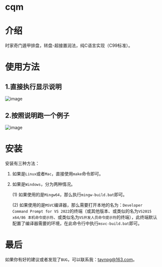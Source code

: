 # cqm

# 介绍
时家奇门遁甲排盘，转盘-超接置润法，纯C语言实现（C99标准）。

# 使用方法

## 1.直接执行显示说明

![image](https://gitee.com/taynpg/cqm/raw/master/images/startA.png)

## 2.按照说明跑一个例子

![image](https://gitee.com/taynpg/cqm/raw/master/images/startB.png)

# 安装

安装有三种方法：

1. 如果是`Linux`或者`Mac`，直接使用`make`命令即可。

2. 如果是`Windows`，分为两种情况。

   (1) 如果使用的是`Mingw64`，那么执行`mingw-build.bat`即可。

   (2) 如果使用的是`MSVC`编译器，那么需要打开本地的名为：`Developer Command Prompt for VS 2022`的终端（或其他版本、或类似的名为`VS2015 x64/86 本机命令提示符`、或类似名为`VS开发人员命令提示符`的终端），此终端默认配置了编译器需要的环境，在此命令行中执行`msvc-build.bat`即可。

# 最后

如果你有好的建议或者发现了`BUG`，可以联系我：taynpg@163.com。
